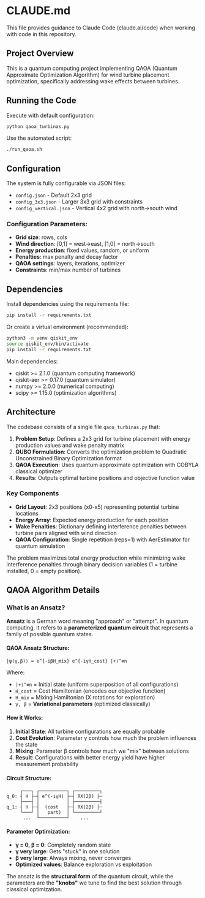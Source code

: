 # CLAUDE.md

This file provides guidance to Claude Code (claude.ai/code) when working with code in this repository.

## Project Overview

This is a quantum computing project implementing QAOA (Quantum Approximate Optimization Algorithm) for wind turbine placement optimization, specifically addressing wake effects between turbines.

## Running the Code

Execute with default configuration:
```bash
python qaoa_turbinas.py
```

Use the automated script:
```bash
./run_qaoa.sh
```

## Configuration

The system is fully configurable via JSON files:

- `config.json` - Default 2x3 grid
- `config_3x3.json` - Larger 3x3 grid with constraints
- `config_vertical.json` - Vertical 4x2 grid with north→south wind

### Configuration Parameters:
- **Grid size**: rows, cols
- **Wind direction**: [0,1] = west→east, [1,0] = north→south  
- **Energy production**: fixed values, random, or uniform
- **Penalties**: max penalty and decay factor
- **QAOA settings**: layers, iterations, optimizer
- **Constraints**: min/max number of turbines

## Dependencies

Install dependencies using the requirements file:
```bash
pip install -r requirements.txt
```

Or create a virtual environment (recommended):
```bash
python3 -m venv qiskit_env
source qiskit_env/bin/activate
pip install -r requirements.txt
```

Main dependencies:
- qiskit >= 2.1.0 (quantum computing framework)
- qiskit-aer >= 0.17.0 (quantum simulator)
- numpy >= 2.0.0 (numerical computing)
- scipy >= 1.15.0 (optimization algorithms)

## Architecture

The codebase consists of a single file `qaoa_turbinas.py` that:

1. **Problem Setup**: Defines a 2x3 grid for turbine placement with energy production values and wake penalty matrix
2. **QUBO Formulation**: Converts the optimization problem to Quadratic Unconstrained Binary Optimization format
3. **QAOA Execution**: Uses quantum approximate optimization with COBYLA classical optimizer
4. **Results**: Outputs optimal turbine positions and objective function value

### Key Components

- **Grid Layout**: 2x3 positions (x0-x5) representing potential turbine locations
- **Energy Array**: Expected energy production for each position
- **Wake Penalties**: Dictionary defining interference penalties between turbine pairs aligned with wind direction
- **QAOA Configuration**: Single repetition (reps=1) with AerEstimator for quantum simulation

The problem maximizes total energy production while minimizing wake interference penalties through binary decision variables (1 = turbine installed, 0 = empty position).

## QAOA Algorithm Details

### What is an Ansatz?

**Ansatz** is a German word meaning "approach" or "attempt". In quantum computing, it refers to a **parameterized quantum circuit** that represents a family of possible quantum states.

#### QAOA Ansatz Structure:
```
|ψ(γ,β)⟩ = e^{-iβH_mix} e^{-iγH_cost} |+⟩^⊗n
```

Where:
- `|+⟩^⊗n` = Initial state (uniform superposition of all configurations)
- `H_cost` = Cost Hamiltonian (encodes our objective function)
- `H_mix` = Mixing Hamiltonian (X rotations for exploration)
- `γ, β` = **Variational parameters** (optimized classically)

#### How it Works:

1. **Initial State**: All turbine configurations are equally probable
2. **Cost Evolution**: Parameter γ controls how much the problem influences the state
3. **Mixing**: Parameter β controls how much we "mix" between solutions
4. **Result**: Configurations with better energy yield have higher measurement probability

#### Circuit Structure:
```
     ┌───┐ ┌──────────┐ ┌─────────┐
q_0: ┤ H ├─┤ e^(-iγH) ├─┤ RX(2β) ├─
     ├───┤ │          │ ├─────────┤
q_1: ┤ H ├─┤  (cost   ├─┤ RX(2β) ├─
     └───┘ │   part)  │ └─────────┘
      ...  └──────────┘    ...
```

#### Parameter Optimization:
- **γ = 0, β = 0**: Completely random state
- **γ very large**: Gets "stuck" in one solution  
- **β very large**: Always mixing, never converges
- **Optimized values**: Balance exploration vs exploitation

The ansatz is the **structural form** of the quantum circuit, while the parameters are the **"knobs"** we tune to find the best solution through classical optimization.